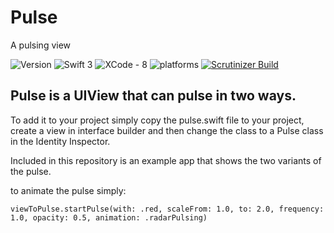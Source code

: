 # Pulse
A pulsing view

![Version](https://img.shields.io/badge/Release-v1-Red.svg)
![Swift 3](https://img.shields.io/badge/Swift-3.x-orange.svg)
![XCode - 8](https://img.shields.io/badge/XCode%20Version-8%20-red.svg)
![platforms](https://img.shields.io/badge/platforms-iOS%20-lightgrey.svg)
[![Scrutinizer Build](https://img.shields.io/scrutinizer/build/g/filp/whoops.svg?maxAge=2592000)]()

## Pulse is a UIView that can pulse in two ways.
To add it to your project simply copy the pulse.swift file to your project, create a view in interface builder and then change the class to a Pulse class in the Identity Inspector.

Included in this repository is an example app that shows the two variants of the pulse.

to animate the pulse simply:

`viewToPulse.startPulse(with: .red, scaleFrom: 1.0, to: 2.0, frequency: 1.0, opacity: 0.5, animation: .radarPulsing)`
